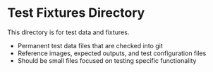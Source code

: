 # Test Fixtures Directory

This directory is for test data and fixtures.

- Permanent test data files that are checked into git
- Reference images, expected outputs, and test configuration files
- Should be small files focused on testing specific functionality
